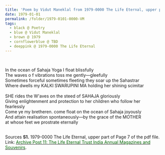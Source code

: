 ```yaml
---
title: 'Poem by Vidut Maneklal from 1979-0000 The Life Eternal, upper part of Page 7 of the pdf file'
date: 1979-01-01
permalink: /folder/1979-0101-0000-VM
tags:
  - black @ Poetry
  - blue @ Vidut Maneklal
  - brown @ 1979
  - cornflowerblue @ TBD
  - deeppink @ 1979-0000 The Life Eternal
---
```


<br>

<p>
In the ocean of Sahaja Yoga I float blissfully<br>
The waves o f vibrations toss me gently—gleefully<br>
Sometimes forceful sometimes fleeting they soar up the Sahastrar<br>
Where dwells my KALKI SWARUPINI MA holding her shining scimitar<br>
<br>
SHE rides the W'aves on the steed of SAHAJA gloriously<br>
Giving enlightenment and protection to her children who follow her fearlessly<br>
Come ye my bretheren. come float on the ocean of Sahaja joyously<br>
And attain realisation spontaneously—by the grace of the MOTHER<br>
at whose feet we prostrate eternally<br>
</p>

<br>

<wave-list>
<list-title color="DarkSeaGreen" width="40">Sources</list-title>
  <list-item color="BlanchedAlmond"  width="280"><b>S1.</b> 1979-0000 The Life Eternal, upper part of Page 7 of the pdf file. Link: <a href="https://seven-teams.github.io/archives/2023/0713"><font color="DarkGreen">Archive Post 11: The Life Eternal Trust India Annual Magazines and Souvenirs</font></a>.</list-item>
</wave-list>